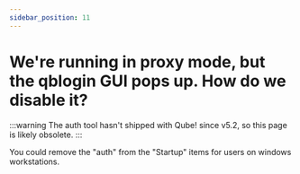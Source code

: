 ```yaml
---
sidebar_position: 11
---
```


# We're running in proxy mode, but the qblogin GUI pops up. How do we disable it?

:::warning
The auth tool hasn't shipped with Qube! since v5.2, so this page is likely
obsolete.
:::

You could remove the "auth" from the "Startup" items for users on windows
workstations.

